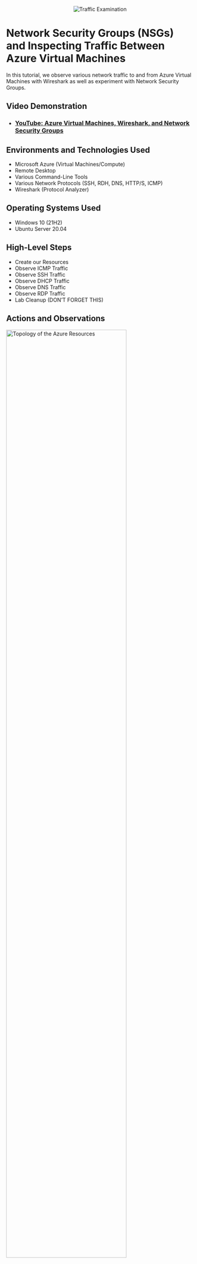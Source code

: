 <p align="center">
<img src="https://i.imgur.com/Ua7udoS.png" alt="Traffic Examination"/>
</p>

<h1>Network Security Groups (NSGs) and Inspecting Traffic Between Azure Virtual Machines</h1>
In this tutorial, we observe various network traffic to and from Azure Virtual Machines with Wireshark as well as experiment with Network Security Groups. <br />


<h2>Video Demonstration</h2>

- ### [YouTube: Azure Virtual Machines, Wireshark, and Network Security Groups](https://www.youtube.com)

<h2>Environments and Technologies Used</h2>

- Microsoft Azure (Virtual Machines/Compute)
- Remote Desktop
- Various Command-Line Tools
- Various Network Protocols (SSH, RDH, DNS, HTTP/S, ICMP)
- Wireshark (Protocol Analyzer)

<h2>Operating Systems Used </h2>

- Windows 10 (21H2)
- Ubuntu Server 20.04

<h2>High-Level Steps</h2>

- Create our Resources
- Observe ICMP Traffic
- Observe SSH Traffic
- Observe DHCP Traffic
- Observe DNS Traffic
- Observe RDP Traffic
- Lab Cleanup (DON’T FORGET THIS)

<h2>Actions and Observations</h2>

<p>
<img src="https://imgur.com/V2DGxdJ.jpg" height="80%" width="80%" alt="Topology of the Azure Resources"/>
</p>
<p>
Display of two virtual machines, vm1 and vm2.  Two network security groups, two NIC cards (software) for each virtual machine,
two IP addresses, one default gateway, and one virtual network.
  
Part 1 (Create our Resources)
  
1. Create a Resource Group
2. Create a Windows 10 Virtual Machine (VM)
3. While creating the VM, select the previously created Resource Group
4. While creating the VM, allow it to create a new Virtual Network (Vnet) and Subnet
5. Create a Linux (Ubuntu) VM
6. While create the VM, select the previously created Resource Group and Vnet
7. Observe Your Virtual Network within Network Watcher

</p>
<br />

<p>
<img src="https://imgur.com/4fP5DNV.jpg" height="80%" width="80%" alt="Pinging between vm1 and vm2"/>
</p>
<p>
Pinging between vm1 and vm2 through ICMP which is the protocol for pinging showing connectivity.
  
- For example the source IP address on row 1 is 10.0.0.4 and the destination IP address is 10.0.0.5. 
  
Part 2 (Observe ICMP Traffic)
  
8. Use Remote Desktop to connect to your Windows 10 Virtual Machine
9. Within your Windows 10 Virtual Machine, Install Wireshark
10. Open Wireshark and filter for ICMP traffic only
11. Retrieve the private IP address of the Ubuntu VM and attempt to ping it from within the Windows 10 VM
12. Observe ping requests and replies within WireShark
13. From The Windows 10 VM, open command line or PowerShell and attempt to ping a public website (such as www.google.com) and observe the traffic in WireShark
14. Initiate a perpetual/non-stop ping from your Windows 10 VM to your Ubuntu VM
15. Open the Network Security Group your Ubuntu VM is using and disable incoming (inbound) ICMP traffic
16. Back in the Windows 10 VM, observe the ICMP traffic in WireShark and the command line Ping activity
17. Re-enable ICMP traffic for the Network Security Group your Ubuntu VM is using
18. Back in the Windows 10 VM, observe the ICMP traffic in WireShark and the command line Ping activity (should start working)
19. Stop the ping activity

</p>
<br />

<p>
<img src="https://imgur.com/oRk6F9l.jpg" height="80%" width="80%" alt="Observing ssh traffic"/>
</p>
<p>
SSH stands for Secure Shell and is used for secure remote login from one virtual machine to another.

Part 2 (Observe SSH Traffic)
  
20. Back in Wireshark, filter for SSH traffic only
21. From your Windows 10 VM, “SSH into” your Ubuntu Virtual Machine (via its private IP address)
22. Type commands (ls, pwd, etc) into the linux SSH connection and observe SSH traffic spam in WireShark
23. Exit the SSH connection by typing ‘exit’ and pressing [Enter]

</p>

<img src="https://imgur.com/LMWuS15.jpg" height="80%" width="80%" alt="Topology of the Azure Resources"/>
</p>
<p>
  DHCP (Dynamic Host Configuration Protocol) is a server which manages IP addresses and assigns them to clients.
  
  Part 2 (Observe DHCP Traffic)
  
24. Back in Wireshark, filter for DHCP traffic only
25. From your Windows 10 VM, attempt to issue your VM a new IP address from the command line (ipconfig /renew)
26. Observe the DHCP traffic appearing in WireShark

<img src="https://imgur.com/U5yg8GA.jpg" height="80%" width="80%" alt="Observing ssh traffic"/>
</p>
<p>
  DNS Domain Name System) is like a directory and matches domain names with IP addresses. On the first row it
  matches google.com to an IP address.
  
  Part 2 (Observe DNS Traffic)
  
27. Back in Wireshark, filter for DNS traffic only
28. From your Windows 10 VM within a command line, use nslookup to see what google.com and disney.com’s IP addresses are
29. Observe the DNS traffic being show in WireShark
  
  <img src="https://imgur.com/apAMizX.jpg" height="80%" width="80%" alt="Topology of the Azure Resources"/>
</p>
<p>
  RDP (Remote Desktop Protocol) also known as tcp==3389 is a network communication protocol which allows users to connect
  with another computer from a remote location.
  
  Part 2 (Observe RDP Traffic)
  
30. Back in Wireshark, filter for RDP traffic only (tcp.port == 3389)
31. Oserve the immediate non-stop spam of traffic? Why do you think it’s non-stop spamming vs only showing traffic when you do an activity?
32. Answer: because the RDP (protocol) is constantly showing you a live stream from one computer to another, therefor traffic is always being transmitted

  
  


  
  
</p>
<p>

  
  














